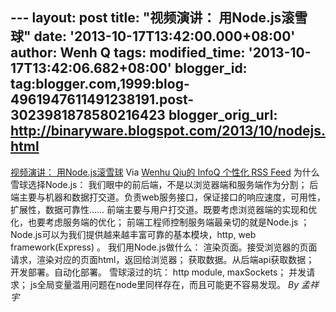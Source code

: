 --- layout: post title: "视频演讲： 用Node.js滚雪球" date:
'2013-10-17T13:42:00.000+08:00' author: Wenh Q tags: modified\_time:
'2013-10-17T13:42:06.682+08:00' blogger\_id:
tag:blogger.com,1999:blog-4961947611491238191.post-3023981878580216423
blogger\_orig\_url: http://binaryware.blogspot.com/2013/10/nodejs.html
---
[视频演讲：
用Node.js滚雪球](http://www.infoq.com/cn/presentations/node.js-for-snowball)
Via [Wenhu Qiu的 InfoQ 个性化 RSS Feed](http://www.infoq.com/cn/)
为什么雪球选择Node.js：
我们眼中的前后端，不是以浏览器端和服务端作为分割；
后端主要与机器和数据打交道。负责web服务接口，保证接口的响应速度，可用性，扩展性，数据可靠性……
前端主要与用户打交道。既要考虑浏览器端的实现和优化，也要考虑服务端的优化；
前端工程师控制服务端最亲切的就是Node.js ；
Node.js可以为我们提供越来越丰富可靠的基本模块，http, web
framework(Express) 。 我们用Node.js做什么：
渲染页面。接受浏览器的页面请求，渲染对应的页面html，返回给浏览器；
获取数据。从后端api获取数据； 开发部署。自动化部署。 雪球滚过的坑： http
module, maxSockets； 并发请求；
js全局变量滥用问题在node里同样存在，而且可能更不容易发现。 *By 孟祥宇*
